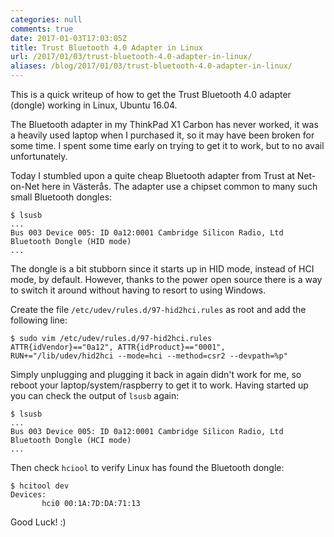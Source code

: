 ```yaml
---
categories: null
comments: true
date: 2017-01-03T17:03:05Z
title: Trust Bluetooth 4.0 Adapter in Linux
url: /2017/01/03/trust-bluetooth-4.0-adapter-in-linux/
aliases: /blog/2017/01/03/trust-bluetooth-4.0-adapter-in-linux/
---
```


This is a quick writeup of how to get the Trust Bluetooth 4.0 adapter
(dongle) working in Linux, Ubuntu 16.04.

<!--more-->

The Bluetooth adapter in my ThinkPad X1 Carbon has never worked, it was
a heavily used laptop when I purchased it, so it may have been broken
for some time.  I spent some time early on trying to get it to work, but
to no avail unfortunately.

Today I stumbled upon a quite cheap Bluetooth adapter from Trust at
Net-on-Net here in Västerås.  The adapter use a chipset common to many
such small Bluetooth dongles:

    $ lsusb
    ...
    Bus 003 Device 005: ID 0a12:0001 Cambridge Silicon Radio, Ltd Bluetooth Dongle (HID mode)
    ...

The dongle is a bit stubborn since it starts up in HID mode, instead of
HCI mode, by default.  However, thanks to the power open source there
is a way to switch it around without having to resort to using Windows.

Create the file `/etc/udev/rules.d/97-hid2hci.rules` as root and add
the following line:

    $ sudo vim /etc/udev/rules.d/97-hid2hci.rules
    ATTR{idVendor}=="0a12", ATTR{idProduct}=="0001", RUN+="/lib/udev/hid2hci --mode=hci --method=csr2 --devpath=%p"

Simply unplugging and plugging it back in again didn't work for me, so
reboot your laptop/system/raspberry to get it to work.  Having started
up you can check the output of `lsusb` again:

    $ lsusb
    ...
    Bus 003 Device 005: ID 0a12:0001 Cambridge Silicon Radio, Ltd Bluetooth Dongle (HCI mode)
    ...

Then check `hciool` to verify Linux has found the Bluetooth dongle:

    $ hcitool dev
    Devices:
           hci0	00:1A:7D:DA:71:13

Good Luck! :)

<!--
  -- Local Variables:
  -- mode: markdown
  -- End:
  -->
